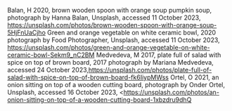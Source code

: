 Balan, H 2020, brown wooden spoon with orange soup pumpkin soup, photograph by Hanna Balan, Unsplash, accessed 11 October 2023, <https://unsplash.com/photos/brown-wooden-spoon-with-orange-soup-5HjFnUaCjho>
Green and orange vegetable on white ceramic bowl, 2020 photograph by Food Photographer, Unsplash, accessed 11 October 2023, <https://unsplash.com/photos/green-and-orange-vegetable-on-white-ceramic-bowl-Sekm9_nC2BM>
Medvedeva, M 2017, plate full of salad with spice on top of brown board, 2017 photograph by Mariana Medvedeva, accessed 24 October 2023,https://unsplash.com/photos/plate-full-of-salad-with-spice-on-top-of-brown-board-fk6IiypMWss
Ortel, O 2021, an onion sitting on top of a wooden cutting board, photograph by Onder Ortel, Unsplash, accessed 16 October 2023, <https://unsplash.com/photos/an-onion-sitting-on-top-of-a-wooden-cutting-board-1xbzdru9dhQ
